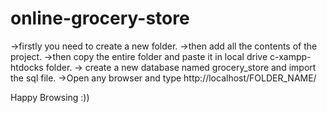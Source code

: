 # online-grocery-store

->firstly you need to create a new folder.
->then add all the contents of the project.
->then copy the entire folder and paste it in local drive c-xampp-htdocks folder.
-> create a new database named grocery_store and import the sql file.
->Open any browser and type http://localhost/FOLDER_NAME/

Happy Browsing  :))
